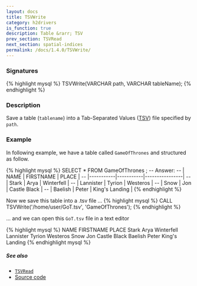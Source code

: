 ```yaml
---
layout: docs
title: TSVWrite
category: h2drivers
is_function: true
description: Table &rarr; TSV
prev_section: TSVRead
next_section: spatial-indices
permalink: /docs/1.4.0/TSVWrite/
---
```


### Signatures

{% highlight mysql %}
TSVWrite(VARCHAR path, VARCHAR tableName);
{% endhighlight %}

### Description

Save a table (`tablename`) into a Tab-Separated Values ([TSV][wiki]) file specified by `path`.

### Example

In following example, we have a table called `GameOfThrones` and structured as follow.

{% highlight mysql %}
SELECT * FROM GameOfThrones ;
-- Answer:
-- |   NAME    | FIRSTNAME |     PLACE      |
-- |-----------|-----------|----------------|
-- | Stark     | Arya      | Winterfell     |
-- | Lannister | Tyrion    | Westeros       |
-- | Snow      | Jon       | Castle Black   |
-- | Baelish   | Peter     | King's Landing |
{% endhighlight %}

Now we save this table into a .tsv file ...
{% highlight mysql %}
CALL TSVWrite('/home/user/GoT.tsv', 'GameOfThrones');
{% endhighlight %}

... and we can open this `GoT.tsv` file in a text editor

{% highlight mysql %}
NAME	FIRSTNAME	PLACE
Stark	Arya	Winterfell
Lannister	Tyrion	Westeros
Snow	Jon	Castle Black
Baelish	Peter	King's Landing
{% endhighlight mysql %}

##### See also

* [`TSVRead`](../TSVRead)
* <a href="https://github.com/orbisgis/h2gis/blob/master/h2gis-functions/src/main/java/org/h2gis/functions/io/tsv/TSVWrite.java" target="_blank">Source code</a>

[wiki]: https://en.wikipedia.org/wiki/Tab-separated_values
